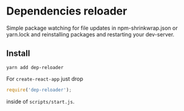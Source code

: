 # Dependencies reloader

Simple package watching for file updates in npm-shrinkwrap.json or
yarn.lock and reinstalling packages and restarting your dev-server.

## Install

```
yarn add dep-reloader
```

For `create-react-app` just drop

```javascript
require('dep-reloader');
```

inside of `scripts/start.js`.

